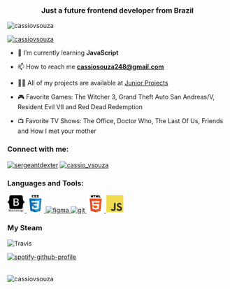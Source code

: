 <h3 align="center">Just a future frontend developer from Brazil</h3>

<p align="left"> <img src="https://komarev.com/ghpvc/?username=cassiovsouza&label=Profile%20views&color=0e75b6&style=flat" alt="cassiovsouza" /> </p>

<p align="left"> <a href="https://github.com/ryo-ma/github-profile-trophy"><img src="https://github-profile-trophy.vercel.app/?username=cassiovsouza" alt="cassiovsouza" /></a> </p>

- 🌱 I’m currently learning **JavaScript**

- 📫 How to reach me **cassiosouza248@gmail.com**

- 👨‍💻 All of my projects are available at [Junior Projects](https://github.com/CassioVSouza/Junior-Projects)

- 🎮 Favorite Games: The Witcher 3, Grand Theft Auto San Andreas/V, Resident Evil VII and Red Dead Redemption

- 📺 Favorite TV Shows: The Office, Doctor Who, The Last Of Us, Friends and How I met your mother

<h3 align="left">Connect with me:</h3>
<p align="left">
<a href="https://twitter.com/sergeantdexter" target="blank"><img align="center" src="https://raw.githubusercontent.com/rahuldkjain/github-profile-readme-generator/master/src/images/icons/Social/twitter.svg" alt="sergeantdexter" height="30" width="40" /></a>
<a href="https://instagram.com/cassio_vsouza" target="blank"><img align="center" src="https://raw.githubusercontent.com/rahuldkjain/github-profile-readme-generator/master/src/images/icons/Social/instagram.svg" alt="cassio_vsouza" height="30" width="40" /></a></a>
</p>

<h3 align="left">Languages and Tools:</h3>
<p align="left"> <a href="https://getbootstrap.com" target="_blank" rel="noreferrer"> <img src="https://raw.githubusercontent.com/devicons/devicon/master/icons/bootstrap/bootstrap-plain-wordmark.svg" alt="bootstrap" width="40" height="40"/> </a> <a href="https://www.w3schools.com/css/" target="_blank" rel="noreferrer"> <img src="https://raw.githubusercontent.com/devicons/devicon/master/icons/css3/css3-original-wordmark.svg" alt="css3" width="40" height="40"/> </a> <a href="https://www.figma.com/" target="_blank" rel="noreferrer"> <img src="https://www.vectorlogo.zone/logos/figma/figma-icon.svg" alt="figma" width="40" height="40"/> </a> <a href="https://git-scm.com/" target="_blank" rel="noreferrer"> <img src="https://www.vectorlogo.zone/logos/git-scm/git-scm-icon.svg" alt="git" width="40" height="40"/> </a> <a href="https://www.w3.org/html/" target="_blank" rel="noreferrer"> <img src="https://raw.githubusercontent.com/devicons/devicon/master/icons/html5/html5-original-wordmark.svg" alt="html5" width="40" height="40"/> </a> <a href="https://developer.mozilla.org/en-US/docs/Web/JavaScript" target="_blank" rel="noreferrer"> <img src="https://raw.githubusercontent.com/devicons/devicon/master/icons/javascript/javascript-original.svg" alt="javascript" width="40" height="40"/> </a> </p>

<h3>My Steam</h3>

![Travis](https://steam-stat.vercel.app/api?profileName=dexterLDP)

[![spotify-github-profile](https://spotify-github-profile.vercel.app/api/view?uid=p4cvnfr1lyd5s0f7f8lnhtev2&cover_image=true&theme=default&show_offline=false&background_color=121212&interchange=true)](https://spotify-github-profile.vercel.app/api/view?uid=p4cvnfr1lyd5s0f7f8lnhtev2&redirect=true)<br><br>


<p><img align="center" src="https://github-readme-streak-stats.herokuapp.com/?user=cassiovsouza&" alt="cassiovsouza" /></p>
